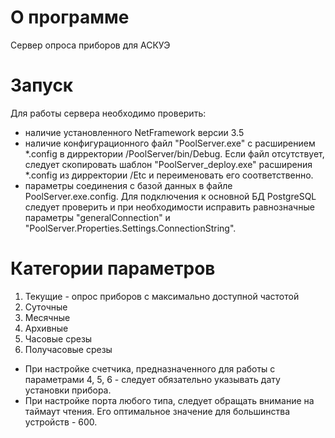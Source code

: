 # О программе
Сервер опроса приборов для АСКУЭ
# Запуск
Для работы сервера необходимо проверить:
- наличие установленного NetFramework версии 3.5
- наличие конфигурационного файл "PoolServer.exe" с расширением *.config в дирректории /PoolServer/bin/Debug. Если файл отсутствует, следует скопировать шаблон "PoolServer_deploy.exe" расширения *.config из дирректории /Etc и переименовать его соответственно.
- параметры соединения с базой данных в файле PoolServer.exe.config. Для подключения к основной БД PostgreSQL следует проверить и при необходимости исправить равнозначные параметры "generalConnection" и "PoolServer.Properties.Settings.ConnectionString".
# Категории параметров
1. Текущие - опрос приборов с максимально доступной частотой
2. Суточные
3. Месячные
4. Архивные
5. Часовые срезы
6. Получасовые срезы

- При настройке счетчика, предназначенного для работы с параметрами 4, 5, 6 - следует обязательно указывать дату установки прибора. 
- При настройке порта любого типа, следует обращать внимание на таймаут чтения. Его оптимальное значение для большинства устройств - 600.



